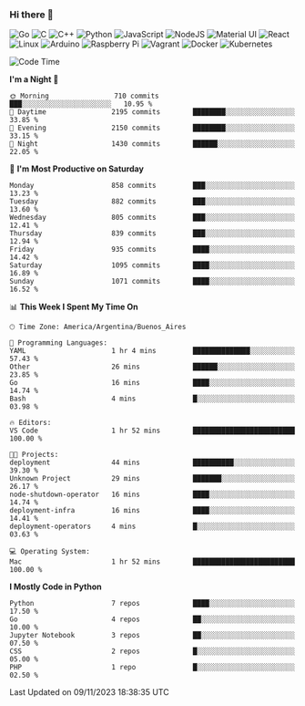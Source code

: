 ### Hi there 👋

![Go](https://img.shields.io/badge/go-%2300ADD8.svg?style=for-the-badge&logo=go&logoColor=white)
![C](https://img.shields.io/badge/c-%2300599C.svg?style=for-the-badge&logo=c&logoColor=white)
![C++](https://img.shields.io/badge/c++-%2300599C.svg?style=for-the-badge&logo=c%2B%2B&logoColor=white)
![Python](https://img.shields.io/badge/python-3670A0?style=for-the-badge&logo=python&logoColor=ffdd54)
![JavaScript](https://img.shields.io/badge/javascript-%23323330.svg?style=for-the-badge&logo=javascript&logoColor=%23F7DF1E)
![NodeJS](https://img.shields.io/badge/node.js-6DA55F?style=for-the-badge&logo=node.js&logoColor=white)
![Material UI](https://img.shields.io/badge/materialui-%230081CB.svg?style=for-the-badge&logo=material-ui&logoColor=white)
![React](https://img.shields.io/badge/react-%2320232a.svg?style=for-the-badge&logo=react&logoColor=%2361DAFB)
![Linux](https://img.shields.io/badge/Linux-FCC624?style=for-the-badge&logo=linux&logoColor=black)
![Arduino](https://img.shields.io/badge/-Arduino-00979D?style=for-the-badge&logo=Arduino&logoColor=white)
![Raspberry Pi](https://img.shields.io/badge/-RaspberryPi-C51A4A?style=for-the-badge&logo=Raspberry-Pi)
![Vagrant](https://img.shields.io/badge/vagrant-%231563FF.svg?style=for-the-badge&logo=vagrant&logoColor=white)
![Docker](https://img.shields.io/badge/docker-%230db7ed.svg?style=for-the-badge&logo=docker&logoColor=white)
![Kubernetes](https://img.shields.io/badge/kubernetes-%23326ce5.svg?style=for-the-badge&logo=kubernetes&logoColor=white)

<!-- ![Jupyter Notebook](https://img.shields.io/badge/jupyter-%23FA0F00.svg?style=for-the-badge&logo=jupyter&logoColor=white) -->
<!-- ![Java](https://img.shields.io/badge/java-%23ED8B00.svg?style=for-the-badge&logo=java&logoColor=white) -->
<!-- ![Git](https://img.shields.io/badge/git-%23F05033.svg?style=for-the-badge&logo=git&logoColor=white) -->

<!--START_SECTION:waka-->
![Code Time](http://img.shields.io/badge/Code%20Time-432%20hrs%2058%20mins-blue)

**I'm a Night 🦉** 

```text
🌞 Morning                710 commits         ███░░░░░░░░░░░░░░░░░░░░░░   10.95 % 
🌆 Daytime                2195 commits        ████████░░░░░░░░░░░░░░░░░   33.85 % 
🌃 Evening                2150 commits        ████████░░░░░░░░░░░░░░░░░   33.15 % 
🌙 Night                  1430 commits        ██████░░░░░░░░░░░░░░░░░░░   22.05 % 
```
📅 **I'm Most Productive on Saturday** 

```text
Monday                   858 commits         ███░░░░░░░░░░░░░░░░░░░░░░   13.23 % 
Tuesday                  882 commits         ███░░░░░░░░░░░░░░░░░░░░░░   13.60 % 
Wednesday                805 commits         ███░░░░░░░░░░░░░░░░░░░░░░   12.41 % 
Thursday                 839 commits         ███░░░░░░░░░░░░░░░░░░░░░░   12.94 % 
Friday                   935 commits         ████░░░░░░░░░░░░░░░░░░░░░   14.42 % 
Saturday                 1095 commits        ████░░░░░░░░░░░░░░░░░░░░░   16.89 % 
Sunday                   1071 commits        ████░░░░░░░░░░░░░░░░░░░░░   16.52 % 
```


📊 **This Week I Spent My Time On** 

```text
🕑︎ Time Zone: America/Argentina/Buenos_Aires

💬 Programming Languages: 
YAML                     1 hr 4 mins         ██████████████░░░░░░░░░░░   57.43 % 
Other                    26 mins             ██████░░░░░░░░░░░░░░░░░░░   23.85 % 
Go                       16 mins             ████░░░░░░░░░░░░░░░░░░░░░   14.74 % 
Bash                     4 mins              █░░░░░░░░░░░░░░░░░░░░░░░░   03.98 % 

🔥 Editors: 
VS Code                  1 hr 52 mins        █████████████████████████   100.00 % 

🐱‍💻 Projects: 
deployment               44 mins             ██████████░░░░░░░░░░░░░░░   39.30 % 
Unknown Project          29 mins             ███████░░░░░░░░░░░░░░░░░░   26.17 % 
node-shutdown-operator   16 mins             ████░░░░░░░░░░░░░░░░░░░░░   14.74 % 
deployment-infra         16 mins             ████░░░░░░░░░░░░░░░░░░░░░   14.41 % 
deployment-operators     4 mins              █░░░░░░░░░░░░░░░░░░░░░░░░   03.63 % 

💻 Operating System: 
Mac                      1 hr 52 mins        █████████████████████████   100.00 % 
```

**I Mostly Code in Python** 

```text
Python                   7 repos             ████░░░░░░░░░░░░░░░░░░░░░   17.50 % 
Go                       4 repos             ██░░░░░░░░░░░░░░░░░░░░░░░   10.00 % 
Jupyter Notebook         3 repos             ██░░░░░░░░░░░░░░░░░░░░░░░   07.50 % 
CSS                      2 repos             █░░░░░░░░░░░░░░░░░░░░░░░░   05.00 % 
PHP                      1 repo              █░░░░░░░░░░░░░░░░░░░░░░░░   02.50 % 
```




 Last Updated on 09/11/2023 18:38:35 UTC
<!--END_SECTION:waka-->

<!--
**aibarbetta/aibarbetta** is a ✨ _special_ ✨ repository because its `README.md` (this file) appears on your GitHub profile.

Here are some ideas to get you started:

- 🔭 I’m currently working on ...
- 🌱 I’m currently learning ...
- 👯 I’m looking to collaborate on ...
- 🤔 I’m looking for help with ...
- 💬 Ask me about ...
- 📫 How to reach me: ...
- 😄 Pronouns: ...
- ⚡ Fun fact: ...
-->
